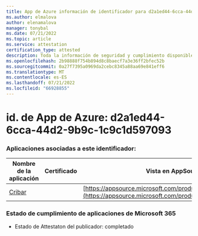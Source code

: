 ```yaml
---
title: App de Azure información de identificador para d2a1ed44-6cca-44d2-9b9c-1c9c1d597093
ms.author: elmalova
author: elenamalova
manager: tonybal
ms.date: 07/21/2022
ms.topic: article
ms.service: attestation
certification_type: attested
description: Toda la información de seguridad y cumplimiento disponible para d2a1ed44-6cca-44d2-9b9c-1c9c1d597093.
ms.openlocfilehash: 2b98888f754b894d8c8baecf7a3e36ff2bfec52b
ms.sourcegitcommit: 0a27f7395a0969da2cebc8345a88aa69e841eff6
ms.translationtype: MT
ms.contentlocale: es-ES
ms.lasthandoff: 07/21/2022
ms.locfileid: "66928855"
---
```

# <a name="azure-app-id-d2a1ed44-6cca-44d2-9b9c-1c9c1d597093"></a>id. de App de Azure: d2a1ed44-6cca-44d2-9b9c-1c9c1d597093


### <a name="apps-associated-with-this-id"></a>Aplicaciones asociadas a este identificador:
| **Nombre de la aplicación** | **Certificado** | **Vista en AppSource** |
|--------------|---------------|-----------------------|
| [Cribar](../forward/WA200002545.md) |  | [https://appsource.microsoft.com/product/office/WA200002545](https://appsource.microsoft.com/product/office/WA200002545) |

### <a name="microsoft-365-app-compliance-status"></a>Estado de cumplimiento de aplicaciones de Microsoft 365
- Estado de Attestaton del publicador: completado
